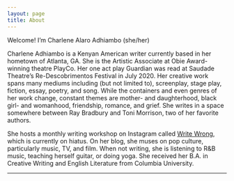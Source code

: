 ```yaml
---
layout: page
title: About
---
```


<p class="message">
  Welcome! I’m Charlene Alaro Adhiambo (she/her)
</p>

   Charlene Adhiambo is a Kenyan American writer currently based in her hometown of Atlanta, GA. She is the Artistic Associate at Obie Award-winning theatre PlayCo. Her one act play Guardian was read at Saudade Theatre’s Re-Descobrimentos Festival in July 2020. Her creative work spans many mediums including (but not limited to), screenplay, stage play, fiction, essay, poetry, and song. While the containers and even genres of her work change, constant themes are mother- and daughterhood, black girl- and womanhood, friendship, romance, and grief. She writes in a space somewhere between Ray Bradbury and Toni Morrison, two of her favorite authors. 

   She hosts a monthly writing workshop on Instagram called [Write Wrong](http://instagram.com/charlenealaro/), which is currently on hiatus. On her blog, she muses on pop culture, particularly music, TV, and film. When not writing, she is listening to R&B music, teaching herself guitar, or doing yoga. She received her B.A. in Creative Writing and English Literature from Columbia University. 

   
   
  
   


-----